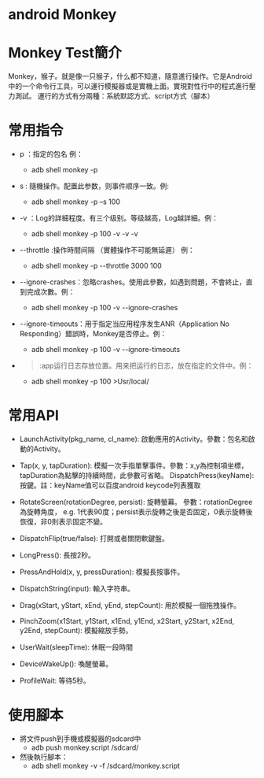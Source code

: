 # android Monkey

# Monkey Test簡介
Monkey，猴子。就是像一只猴子，什么都不知道，隨意進行操作。它是Android中的一个命令行工具，可以運行模擬器或是實機上面。實現對性行中的程式進行壓力測試。
運行的方式有分兩種：系統默認方式、script方式（腳本）
# 常用指令
* p ：指定的包名 例：
  * adb shell monkey -p <package>
* s : 隨機操作。配置此参数，则事件顺序一致。例:
  * adb shell monkey -p <package> –s 100
* -v ：Log的詳細程度。有三个级别。等级越高，Log越詳細。例：
  * adb shell monkey -p <package> 100 -v -v -v
* --throttle :操作時間间隔 （實體操作不可能無延遲） 例：
  * adb shell monkey -p <package> --throttle 3000 100
* --ignore-crashes：忽略crashes。使用此參數，如遇到問題，不會終止，直到完成次數。例：
  * adb shell monkey -p <package> 100 -v --ignore-crashes

* --ignore-timeouts：用于指定当应用程序发生ANR（Application No Responding）錯誤時，Monkey是否停止。例：
  * adb shell monkey -p <package> 100 -v --ignore-timeouts

* >:app运行日志存放位置。用来把运行的日志，放在指定的文件中。例：
  * adb shell monkey -p <package> 100 >Usr/local/

# 常用API
* LaunchActivity(pkg_name, cl_name): 啟動應用的Activity。參數：包名和啟動的Activity。

* Tap(x, y, tapDuration): 模擬一次手指單擊事件。參數：x,y為控制項坐標，tapDuration為點擊的持續時間，此參數可省略。
DispatchPress(keyName): 按鍵。註：keyName值可以百度android keycode列表獲取

* RotateScreen(rotationDegree, persist): 旋轉螢幕。 參數：rotationDegree為旋轉角度， e.g. 1代表90度；persist表示旋轉之後是否固定，0表示旋轉後恢復，非0則表示固定不變。

* DispatchFlip(true/false): 打開或者關閉軟鍵盤。

* LongPress(): 長按2秒。

* PressAndHold(x, y, pressDuration): 模擬長按事件。

* DispatchString(input): 輸入字符串。

* Drag(xStart, yStart, xEnd, yEnd, stepCount): 用於模擬一個拖拽操作。

* PinchZoom(x1Start, y1Start, x1End, y1End, x2Start, y2Start, x2End, y2End, stepCount): 模擬縮放手勢。


* UserWait(sleepTime): 休眠一段時間

* DeviceWakeUp(): 喚醒螢幕。

* ProfileWait: 等待5秒。

# 使用腳本
* 將文件push到手機或模擬器的sdcard中
  * adb push monkey.script /sdcard/
* 然後執行腳本：
  * adb shell monkey -v -f /sdcard/monkey.script
